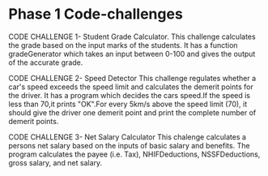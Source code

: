 # Phase 1 Code-challenges
CODE CHALLENGE 1- Student Grade Calculator. 
This challenge calculates the grade based on the input marks of the students. It has a function gradeGenerator which takes an input between 0-100 and gives the output of the accurate grade.

CODE CHALLENGE 2- Speed Detector
This challenge regulates whether a car's speed exceeds the speed limit and calculates the demerit points for the driver. It has a program which decides the cars speed.If the speed is less than 70,it prints "OK".For every 5km/s above the speed limit (70), it should give the driver one demerit point and print the complete number of demerit points.

CODE CHALLENGE 3- Net Salary Calculator
This chalenge calculates a persons net salary based on the inputs of basic salary and benefits. The program calculates the payee (i.e. Tax), NHIFDeductions, NSSFDeductions, gross salary, and net salary. 

